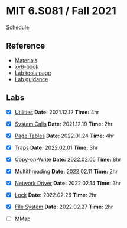 # MIT 6.S081 / Fall 2021

[Schedule](https://pdos.csail.mit.edu/6.828/2021/schedule.html)

## Reference

- [Materials](https://pdos.csail.mit.edu/6.828/2021/reference.html)
- [xv6-book](https://pdos.csail.mit.edu/6.828/2021/xv6/book-riscv-rev2.pdf)
- [Lab tools page](https://pdos.csail.mit.edu/6.828/2021/tools.html)
- [Lab guidance](https://pdos.csail.mit.edu/6.828/2021/labs/guidance.html)

## Labs

- [x] [Utilities](https://pdos.csail.mit.edu/6.828/2021/labs/util.html)
	**Date:** 2021.12.12
	**Time:** 4hr
- [x] [System Calls](https://pdos.csail.mit.edu/6.828/2021/labs/syscall.html)
	**Date:** 2021.12.19
	**Time:** 2hr
- [x] [Page Tables](https://pdos.csail.mit.edu/6.828/2021/labs/pgtbl.html)
	**Date:** 2022.01.24
	**Time:** 4hr
- [x] [Traps](https://pdos.csail.mit.edu/6.828/2021/labs/traps.html)
	**Date:** 2022.02.01
	**Time:** 3hr
- [x] [Copy-on-Write](https://pdos.csail.mit.edu/6.828/2021/labs/cow.html)
	**Date:** 2022.02.05
	**Time:** 8hr
- [x] [Multithreading](https://pdos.csail.mit.edu/6.828/2021/labs/thread.html)
	**Date:** 2022.02.11
	**Time:** 2hr
- [x] [Network Driver](https://pdos.csail.mit.edu/6.828/2021/labs/net.html)
	**Date:** 2022.02.14
	**Time:** 3hr
- [x] [Lock](https://pdos.csail.mit.edu/6.828/2021/labs/lock.html)
	**Date:** 2022.02.26
	**Time:** 2hr
- [x] [File System](https://pdos.csail.mit.edu/6.828/2021/labs/fs.html)
	**Date:** 2022.02.27
	**Time:** 2hr
- [ ] [MMap](https://pdos.csail.mit.edu/6.828/2021/labs/mmap.html)

